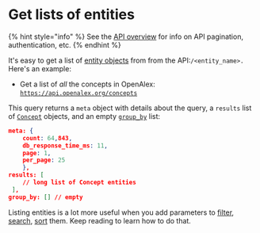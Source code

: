# Get lists of entities

{% hint style="info" %}
See the [API overview](../) for info on API pagination, authentication, etc.
{% endhint %}

It's easy to get a list of [entity objects](https://docs.openalex.org/about-the-data#entity-objects) from from the API:`/<entity_name>.` Here's an example:

* Get a list of _all_ the concepts in OpenAlex:\
  [`https://api.openalex.org/concepts`](https://api.openalex.org/concepts)

This query returns a `meta` object with details about the query, a `results` list of [`Concept`](../../about-the-data/concept.md) objects, and an empty [`group_by`](../get-groups-of-entities.md) list:

```json
meta: {
    count: 64,843,
    db_response_time_ms: 11,
    page: 1,
    per_page: 25
    },
results: [
    // long list of Concept entities
 ],
group_by: [] // empty
```

Listing entities is a lot more useful when you add parameters to [filter](filter-entity-lists.md), [search](search-entity-lists.md), [sort](sort-entity-lists.md) them. Keep reading to learn how to do that.

